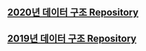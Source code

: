 ## [2020년 데이터 구조 Repository](https://github.com/sejongresearch/2020.Spring.DataStructure)
## [2019년 데이터 구조 Repository](https://github.com/sejongresearch/2019.Spring.DataStructure)

